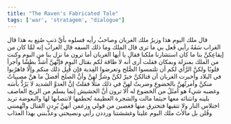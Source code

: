 ```yaml
---
title: "The Raven's Fabricated Tale"
tags: ['war', 'stratagem', "dialogue"]
---
```


 قال ملك البوم هذا وزيرُ ملك الغربان وصاحبُ رأيه فسلوه بأيِّ ذنبٍ صُنِع به هذا قال الغراب سَفَهُ رأيي فَعل بي ما ترى قال الملك وما ذلك السفه قال الغراب إنه لمَّا كان من إيقاعِكنَّ بنا ما كان استشارنا ملكنا فقال يا أيها الغربان أما ترون ما نزل بنا من البوم وكنت من الملك بمنزلة وبمكان فقلت أرى أنه لا طاقة لكم بقتال البوم فإنَّهنَّ أشدُّ بطشًا وأجرأ قلوبًا ولكنَّ الرَّأي لكم أن تلتمسوا الصُّلح وتعرضوا الفِدية فإن قُبِل ذلك منكم وإلَّا فاهرُبوا في البلاد وأخبرت الغربان أن قتالكنَّ خيرٌ لكنَّ وشرٌّ لهنَّ وأنَّ الصلح أفضلُ ما هنَّ مصيباتٌ منكنَّ وأمرتُهنَّ بالخضوعِ وضربتُ لهنَّ في ذلك مثلًا فقلتُ إنَّ العدوَّ الشديد لا يَرُدُّ بأسَه وغضبه شيءٌ هو أمثَلُ من الخضوع له ألا ترون أنَّ الحشيش إنما يسلم من الريح العاصف بلينه وانثنائه معها حيثما مالت والشجرة العظيمة تُحطمها لانتصابها لها والبعوضة تريد اختلاس النار ولا تتقيها فتحترق منها فغضبن من قولي وزعمن أنهنَّ يُرِدن القتال واتَّهمنني وقُلن بل مالأتَ ملك البوم علينا وغششتنا ورددن رأيي ونصيحتي وعذَّبنني بهذا العذاب
